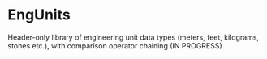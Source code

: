 # EngUnits
Header-only library of engineering unit data types (meters, feet, kilograms, stones etc.), with comparison operator chaining (IN PROGRESS)
